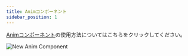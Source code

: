 ```yaml
---
title: Animコンポーネント
sidebar_position: 1
---
```


[Animコンポーネント][1]の使用方法についてはこちらをクリックしてください。

![New Anim Component][2]

[1]: /user-manual/scenes/components/anim/
[2]: /img/user-manual/anim/new_anim_component.png
